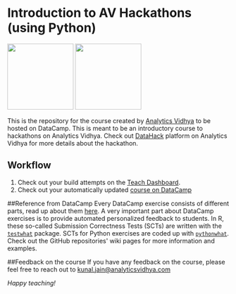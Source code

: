 # Introduction to AV Hackathons (using Python)
<a href=https://www.datacamp.com/teach/repositories/59983274/go target="_blank"><img src="https://s3.amazonaws.com/assets.datacamp.com/img/github/content-engineering-repos/course_button.png" width="150"></a>
<a href=http://localhost:3001/teach/repositories target="_blank"><img src="https://s3.amazonaws.com/assets.datacamp.com/img/github/content-engineering-repos/dashboard_button.png" width="150"></a>

This is the repository for the course created by <a href=http://www.analyticsvidhya.com target="_blank">Analytics Vidhya</a> to be hosted on DataCamp. This is meant to be an introductory course to hackathons on Analytics Vidhya. Check out <a href=http://datahack.analyticsvidhya.com target="_blank">DataHack</a> platform on Analytics Vidhya for more details about the hackathon.


## Workflow

1. Check out your build attempts on the <a href=http://localhost:3001/teach/repositories target="_blank">Teach Dashboard</a>.
2. Check out your automatically updated <a href=https://www.datacamp.com/teach/repositories/59983274/go target="_blank">course on DataCamp</a>

##Reference from DataCamp
Every DataCamp exercise consists of different parts, read up about them <a href=http://localhost:3001/teach/documentation#tab_code_exercises target="_blank">here</a>. A very important part about DataCamp exercises is to provide automated personalized feedback to students. In R, these so-called Submission Correctness Tests (SCTs) are written with the <a href=https://github.com/datacamp/testwhat target="_blank">`testwhat`</a> package. SCTs for Python exercises are coded up with <a href=https://github.com/datacamp/pythonwhat target="_blank">`pythonwhat`</a>. Check out the GitHub repositories' wiki pages for more information and examples.

##Feedback on the course
If you have any feedback on the course, please feel free to reach out to kunal.jain@analyticsvidhya.com

*Happy teaching!*